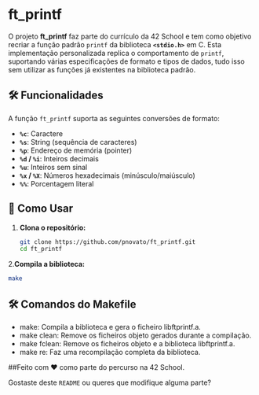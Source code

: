 # ft_printf

O projeto **ft_printf** faz parte do currículo da 42 School e tem como objetivo recriar a função padrão `printf` da biblioteca **`<stdio.h>`** em C. Esta implementação personalizada replica o comportamento de `printf`, suportando várias especificações de formato e tipos de dados, tudo isso sem utilizar as funções já existentes na biblioteca padrão.

## 🛠️ Funcionalidades

A função `ft_printf` suporta as seguintes conversões de formato:

- **`%c`**: Caractere
- **`%s`**: String (sequência de caracteres)
- **`%p`**: Endereço de memória (pointer)
- **`%d` / `%i`**: Inteiros decimais
- **`%u`**: Inteiros sem sinal
- **`%x` / `%X`**: Números hexadecimais (minúsculo/maiúsculo)
- **`%%`**: Porcentagem literal

## 🚀 Como Usar
1. **Clona o repositório:**
   ```bash
   git clone https://github.com/pnovato/ft_printf.git
   cd ft_printf
2.**Compila a biblioteca:**
  ```bash
  make
 ```

## 🛠️ Comandos do Makefile

  - make: Compila a biblioteca e gera o ficheiro libftprintf.a.
  - make clean: Remove os ficheiros objeto gerados durante a compilação.
  - make fclean: Remove os ficheiros objeto e a biblioteca libftprintf.a.
  - make re: Faz uma recompilação completa da biblioteca.

##Feito com ❤️ como parte do percurso na 42 School.


Gostaste deste `README` ou queres que modifique alguma parte?

